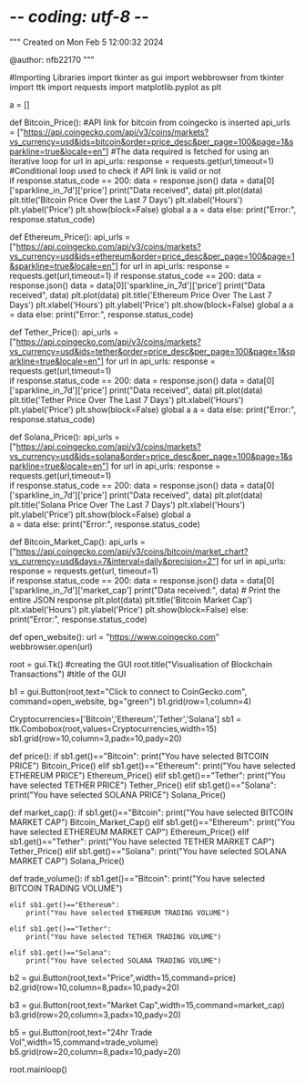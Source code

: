 # -*- coding: utf-8 -*-
"""
Created on Mon Feb  5 12:00:32 2024

@author: nfb22170
"""

#Importing Libraries
import tkinter as gui 
import webbrowser 
from tkinter import ttk 
import requests
import matplotlib.pyplot as plt

a = [] 

def Bitcoin_Price():
    #API link for bitcoin from coingecko is inserted
    api_urls = ["https://api.coingecko.com/api/v3/coins/markets?vs_currency=usd&ids=bitcoin&order=price_desc&per_page=100&page=1&sparkline=true&locale=en"]
    #The data required is fetched for using an iterative loop
    for url in api_urls:
        response = requests.get(url,timeout=1)
    #Conditional loop used to check if API link is valid or not    
    if response.status_code == 200:
        data = response.json()
        data = data[0]['sparkline_in_7d']['price']
        print("Data received", data)
        plt.plot(data)
        plt.title('Bitcoin Price Over the Last 7 Days')
        plt.xlabel('Hours')
        plt.ylabel('Price')
        plt.show(block=False)
        global a
        a = data 
    else:
        print("Error:", response.status_code)
        
  
def Ethereum_Price():
    api_urls = ["https://api.coingecko.com/api/v3/coins/markets?vs_currency=usd&ids=ethereum&order=price_desc&per_page=100&page=1&sparkline=true&locale=en"]
    for url in api_urls:
        response = requests.get(url,timeout=1) 
    if response.status_code == 200:
        data = response.json()
        data = data[0]['sparkline_in_7d']['price']
        print("Data received", data)
        plt.plot(data)
        plt.title('Ethereum Price Over The Last 7 Days')
        plt.xlabel('Hours')
        plt.ylabel('Price')
        plt.show(block=False)
        global a 
        a = data 
    else:
        print("Error:", response.status_code)
        
    
def Tether_Price():
    api_urls = ["https://api.coingecko.com/api/v3/coins/markets?vs_currency=usd&ids=tether&order=price_desc&per_page=100&page=1&sparkline=true&locale=en"]
    for url in api_urls:
        response = requests.get(url,timeout=1)  
    if response.status_code == 200:
        data = response.json()
        data = data[0]['sparkline_in_7d']['price']
        print("Data received", data)
        plt.plot(data)
        plt.title('Tether Price Over The Last 7 Days')
        plt.xlabel('Hours')
        plt.ylabel('Price')
        plt.show(block=False)
        global a
        a = data 
    else:
        print("Error:", response.status_code)
        
        
def Solana_Price():
    api_urls = ["https://api.coingecko.com/api/v3/coins/markets?vs_currency=usd&ids=solana&order=price_desc&per_page=100&page=1&sparkline=true&locale=en"]
    for url in api_urls:
        response = requests.get(url,timeout=1)  
    if response.status_code == 200:
        data = response.json()
        data = data[0]['sparkline_in_7d']['price']
        print("Data received", data)
        plt.plot(data)
        plt.title('Solana Price Over The Last 7 Days')
        plt.xlabel('Hours')
        plt.ylabel('Price')
        plt.show(block=False)
        global a  
        a = data 
    else:
        print("Error:", response.status_code)
    
    
def Bitcoin_Market_Cap():
    api_urls = ["https://api.coingecko.com/api/v3/coins/bitcoin/market_chart?vs_currency=usd&days=7&interval=daily&precision=2"]
    for url in api_urls:
        response = requests.get(url, timeout=1)  
    if response.status_code == 200:
        data = response.json()
        data = data[0]['sparkline_in_7d']['market_cap']
        print("Data received:", data)  # Print the entire JSON response
        plt.plot(data) 
        plt.title('Bitcoin Market Cap')
        plt.xlabel('Hours')
        plt.ylabel('Price')
        plt.show(block=False)
    else:
        print("Error:", response.status_code)



def open_website():
    url = "https://www.coingecko.com"
    webbrowser.open(url)
    
root = gui.Tk() #creating the GUI
root.title("Visualisation of Blockchain Transactions") #title of the GUI

b1 = gui.Button(root,text="Click to connect to CoinGecko.com", command=open_website, bg="green") 
b1.grid(row=1,column=4)

Cryptocurrencies=['Bitcoin','Ethereum','Tether','Solana']
sb1 = ttk.Combobox(root,values=Cryptocurrencies,width=15)
sb1.grid(row=10,column=3,padx=10,pady=20)     

def price():
    if sb1.get()=="Bitcoin":
        print("You have selected BITCOIN PRICE")
        Bitcoin_Price()
    elif sb1.get()=="Ethereum":
        print("You have selected ETHEREUM PRICE")
        Ethereum_Price()
    elif sb1.get()=="Tether": 
        print("You have selected TETHER PRICE") 
        Tether_Price()
    elif sb1.get()=="Solana": 
        print("You have selected SOLANA PRICE")
        Solana_Price() 
            
def market_cap():
    if sb1.get()=="Bitcoin":
        print("You have selected BITCOIN MARKET CAP")
        Bitcoin_Market_Cap()
    elif sb1.get()=="Ethereum":
        print("You have selected ETHEREUM MARKET CAP")
        Ethereum_Price()
    elif sb1.get()=="Tether": 
        print("You have selected TETHER MARKET CAP") 
        Tether_Price()
    elif sb1.get()=="Solana": 
        print("You have selected SOLANA MARKET CAP")
        Solana_Price() 
    
def trade_volume():
    if sb1.get()=="Bitcoin": 
        print("You have selected BITCOIN TRADING VOLUME")
        
    elif sb1.get()=="Ethereum":
        print("You have selected ETHEREUM TRADING VOLUME")
        
    elif sb1.get()=="Tether":
        print("You have selected TETHER TRADING VOLUME")
        
    elif sb1.get()=="Solana":
        print("You have selected SOLANA TRADING VOLUME") 

b2 = gui.Button(root,text="Price",width=15,command=price) 
b2.grid(row=10,column=8,padx=10,pady=20) 

b3 = gui.Button(root,text="Market Cap",width=15,command=market_cap)
b3.grid(row=20,column=3,padx=10,pady=20)

b5 = gui.Button(root,text="24hr Trade Vol",width=15,command=trade_volume)
b5.grid(row=20,column=8,padx=10,pady=20) 

root.mainloop() 
